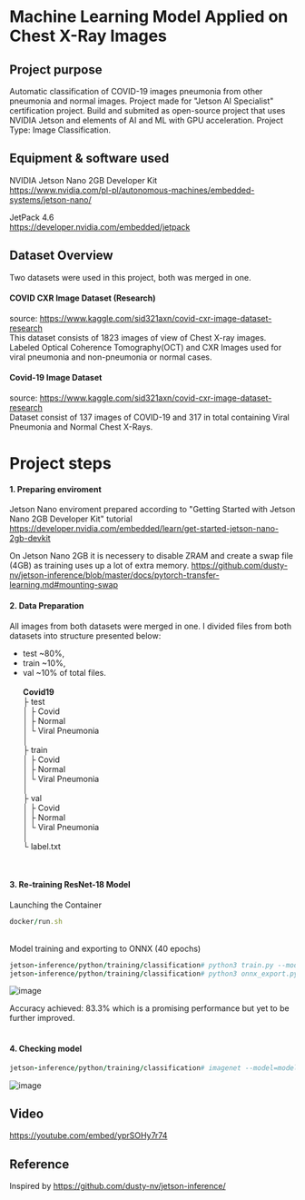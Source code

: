 # Machine Learning Model Applied on Chest X-Ray Images 
## Project purpose
Automatic classification of COVID-19 images pneumonia from other pneumonia and normal images. Project made for "Jetson AI Specialist" certification project. Build and submited as open-source project that uses NVIDIA Jetson and elements of AI and ML with GPU acceleration. Project Type: Image Classification.

## Equipment & software used
NVIDIA Jetson Nano 2GB Developer Kit<br>
https://www.nvidia.com/pl-pl/autonomous-machines/embedded-systems/jetson-nano/

JetPack 4.6<br>
https://developer.nvidia.com/embedded/jetpack

## Dataset Overview
Two datasets were used in this project, both was merged in one.

#### COVID CXR Image Dataset (Research)
source: https://www.kaggle.com/sid321axn/covid-cxr-image-dataset-research <br>
This dataset consists of 1823 images of view of Chest X-ray images. Labeled Optical Coherence Tomography(OCT) and CXR Images used for viral pneumonia and non-pneumonia or normal cases.

#### Covid-19 Image Dataset
source: https://www.kaggle.com/sid321axn/covid-cxr-image-dataset-research <br>
Dataset consist of 137 images of COVID-19 and 317 in total containing Viral Pneumonia and Normal Chest X-Rays.

# Project steps

#### 1. Preparing enviroment<br>
Jetson Nano enviroment prepared according to "Getting Started with Jetson Nano 2GB Developer Kit" tutorial
https://developer.nvidia.com/embedded/learn/get-started-jetson-nano-2gb-devkit

On Jetson Nano 2GB it is necessery to disable ZRAM and create a swap file (4GB) as training uses up a lot of extra memory.
https://github.com/dusty-nv/jetson-inference/blob/master/docs/pytorch-transfer-learning.md#mounting-swap

#### 2. Data Preparation<br>
All images from both datasets were merged in one. I divided files from both datasets into structure presented below:<br>
- test ~80%, 
- train ~10%, 
- val ~10%  of total files.
<br><br>
<b>Covid19</b><br>
├ test<br>
│  ├ Covid<br>
│  ├ Normal<br>
│  └ Viral Pneumonia<br>
│<br>
├ train<br>
│  ├ Covid<br>
│  ├ Normal<br>
│  └ Viral Pneumonia<br>
│<br>
├ val<br>
│  ├ Covid<br>
│  ├ Normal<br>
│  └ Viral Pneumonia<br>
│<br>
└ label.txt<br>
<br>

#### 3. Re-training ResNet-18 Model<br>

Launching the Container
```ruby
docker/run.sh
```
<br>
Model training and exporting to ONNX (40 epochs)
<br>

```ruby
jetson-inference/python/training/classification# python3 train.py --model-dir=models/Covid19 --batch-size=4 --workers=1 --epochs=40 data/Covid19
jetson-inference/python/training/classification# python3 onnx_export.py --model-dir=models/Covid19
```

![image](https://user-images.githubusercontent.com/67101428/151508491-9f035372-787a-4fa8-b3ae-c13786044b4d.png)

Accuracy achieved: 83.3% which is a promising performance but yet to be further improved.
<br><br>


#### 4. Checking model<br>
```ruby
jetson-inference/python/training/classification# imagenet --model=models/Covid19/resnet18.onnx --labels=data/Covid19/labels.txt --input_blob=input_0 --output_blob=output_0 data/Covid19/test/ data/Covid19/test_output/
```

![image](https://user-images.githubusercontent.com/67101428/151514710-781c9c44-d4a7-4f24-8730-02bc59cd6eca.png)


## Video
<a href="https://youtube.com/embed/yprSOHy7r74" target="_blank">https://youtube.com/embed/yprSOHy7r74</a>


## Reference
Inspired by https://github.com/dusty-nv/jetson-inference/
